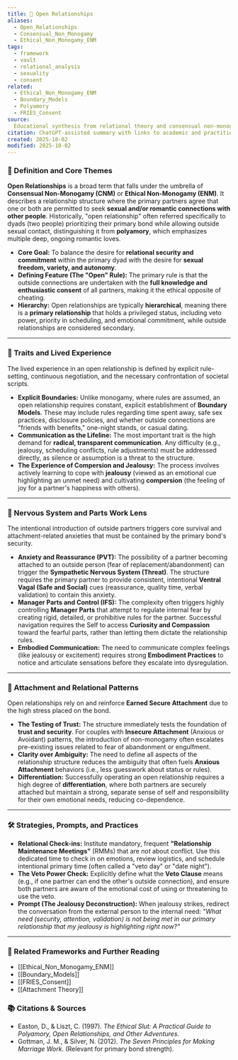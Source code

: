```yaml
---
title: 💖 Open Relationships
aliases:
  - Open_Relationships
  - Consensual_Non_Monogamy
  - Ethical_Non_Monogamy_ENM
tags:
  - framework
  - vault
  - relational_analysis
  - sexuality
  - consent
related:
  - Ethical_Non_Monogamy_ENM
  - Boundary_Models
  - Polyamory
  - FRIES_Consent
source:
  Educational synthesis from relational theory and consensual non-monogamy scholarship
citation: ChatGPT-assisted summary with links to academic and practitioner materials
created: 2025-10-02
modified: 2025-10-02
---
```


<!-- @format -->

### 🧩 Definition and Core Themes

**Open Relationships** is a broad term that falls under the umbrella of **Consensual
Non-Monogamy (CNM)** or **Ethical Non-Monogamy (ENM)**. It describes a relationship
structure where the primary partners agree that one or both are permitted to seek
**sexual and/or romantic connections with other people**. Historically, "open
relationship" often referred specifically to dyads (two people) prioritizing their
primary bond while allowing outside sexual contact, distinguishing it from
**polyamory**, which emphasizes multiple deep, ongoing romantic loves.

- **Core Goal:** To balance the desire for **relational security and commitment** within
  the primary dyad with the desire for **sexual freedom, variety, and autonomy**.
- **Defining Feature (The "Open" Rule):** The primary rule is that the outside
  connections are undertaken with the **full knowledge and enthusiastic consent** of all
  partners, making it the ethical opposite of cheating.
- **Hierarchy:** Open relationships are typically **hierarchical**, meaning there is a
  **primary relationship** that holds a privileged status, including veto power,
  priority in scheduling, and emotional commitment, while outside relationships are
  considered secondary.

---

### 🌿 Traits and Lived Experience

The lived experience in an open relationship is defined by explicit rule-setting,
continuous negotiation, and the necessary confrontation of societal scripts.

- **Explicit Boundaries:** Unlike monogamy, where rules are assumed, an open
  relationship requires constant, explicit establishment of **Boundary Models**. These
  may include rules regarding time spent away, safe sex practices, disclosure policies,
  and whether outside connections are "friends with benefits," one-night stands, or
  casual dating.
- **Communication as the Lifeline:** The most important trait is the high demand for
  **radical, transparent communication**. Any difficulty (e.g., jealousy, scheduling
  conflicts, rule adjustments) must be addressed directly, as silence or assumption is a
  threat to the structure.
- **The Experience of Compersion and Jealousy:** The process involves actively learning
  to cope with **jealousy** (viewed as an emotional cue highlighting an unmet need) and
  cultivating **compersion** (the feeling of joy for a partner's happiness with others).

---

### 🧠 Nervous System and Parts Work Lens

The intentional introduction of outside partners triggers core survival and
attachment-related anxieties that must be contained by the primary bond's security.

- **Anxiety and Reassurance (PVT):** The possibility of a partner becoming attached to
  an outside person (fear of replacement/abandonment) can trigger the **Sympathetic
  Nervous System (Threat)**. The structure requires the primary partner to provide
  consistent, intentional **Ventral Vagal (Safe and Social)** cues (reassurance, quality
  time, verbal validation) to contain this anxiety.
- **Manager Parts and Control (IFS):** The complexity often triggers highly controlling
  **Manager Parts** that attempt to regulate internal fear by creating rigid, detailed,
  or prohibitive rules for the partner. Successful navigation requires the Self to
  access **Curiosity and Compassion** toward the fearful parts, rather than letting them
  dictate the relationship rules.
- **Embodied Communication:** The need to communicate complex feelings (like jealousy or
  excitement) requires strong **Embodiment Practices** to notice and articulate
  sensations before they escalate into dysregulation.

---

### 💞 Attachment and Relational Patterns

Open relationships rely on and reinforce **Earned Secure Attachment** due to the high
stress placed on the bond.

- **The Testing of Trust:** The structure immediately tests the foundation of **trust
  and security**. For couples with **Insecure Attachment** (Anxious or Avoidant)
  patterns, the introduction of non-monogamy often escalates pre-existing issues related
  to fear of abandonment or engulfment.
- **Clarity over Ambiguity:** The need to define all aspects of the relationship
  structure reduces the ambiguity that often fuels **Anxious Attachment** behaviors
  (i.e., less guesswork about status or rules).
- **Differentiation:** Successfully operating an open relationship requires a high
  degree of **differentiation**, where both partners are securely attached but maintain
  a strong, separate sense of self and responsibility for their own emotional needs,
  reducing co-dependence.

---

### 🛠️ Strategies, Prompts, and Practices

- **Relational Check-ins:** Institute mandatory, frequent **"Relationship Maintenance
  Meetings"** (RMMs) that are _not_ about conflict. Use this dedicated time to check in
  on emotions, review logistics, and schedule intentional primary time (often called a
  "veto day" or "date night").
- **The Veto Power Check:** Explicitly define what the **Veto Clause** means (e.g., if
  one partner can end the other's outside connection), and ensure both partners are
  aware of the emotional cost of using or threatening to use the veto.
- **Prompt (The Jealousy Deconstruction):** When jealousy strikes, redirect the
  conversation from the external person to the internal need: _"What need (security,
  attention, validation) is not being met in our primary relationship that my jealousy
  is highlighting right now?"_

---

### 🔗 Related Frameworks and Further Reading

- [[Ethical_Non_Monogamy_ENM]]
- [[Boundary_Models]]
- [[FRIES_Consent]]
- [[Attachment Theory]]

### 📚 Citations & Sources

- Easton, D., & Liszt, C. (1997). _The Ethical Slut: A Practical Guide to Polyamory,
  Open Relationships, and Other Adventures._
- Gottman, J. M., & Silver, N. (2012). _The Seven Principles for Making Marriage Work._
  (Relevant for primary bond strength).
